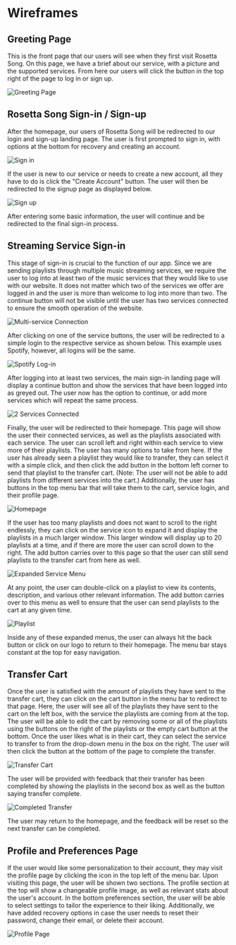 # Wireframes

## Greeting Page

This is the front page that our users will see when they first visit Rosetta Song. On this page, we have a brief about our service, with a picture and the supported services. From here our users will click the button in the top right of the page to log in or sign up.

![Greeting Page](https://github.com/ChicoState/ux-rosetta-song/blob/2ce255ea0ec3c28acbf362dfaea43217a2f1bd8c/wireframes/1.png)

## Rosetta Song Sign-in / Sign-up

After the homepage, our users of Rosetta Song will be redirected to our login and sign-up landing page. The user is first prompted to sign in, with options at the bottom for recovery and creating an account.

![Sign in](https://github.com/ChicoState/ux-rosetta-song/blob/7aa94df35fdcb1f7508a01106b74ceab4e786402/wireframes/2/2-1.png)

If the user is new to our service or needs to create a new account, all they have to do is click the "Create Account" button. The user will then be redirected to the signup page as displayed below.

![Sign up](https://github.com/ChicoState/ux-rosetta-song/blob/0e5d028a9b6314e2fe4269e6d4fceb873b8b59d9/wireframes/2/2-2.png)

 After entering some basic information, the user will continue and be redirected to the final sign-in process.

## Streaming Service Sign-in

This stage of sign-in is crucial to the function of our app. Since we are sending playlists through multiple music streaming services, we require the user to log into at least two of the music services that they would like to use with our website. It does not matter which two of the services we offer are logged in and the user is more than welcome to log into more than two. The continue button will not be visible until the user has two services connected to ensure the smooth operation of the website.

![Multi-service Connection](https://github.com/ChicoState/ux-rosetta-song/blob/9554719c31698d669d6fb1cbf3bc21988cfdec59/wireframes/3/3-1.png)

After clicking on one of the service buttons, the user will be redirected to a simple login to the respective service as shown below. This example uses Spotify, however, all logins will be the same.

![Spotify Log-in](https://github.com/ChicoState/ux-rosetta-song/blob/13e278dc04d2b92c8216abf02ad0fb2776c37720/wireframes/3/3-2.png)

After logging into at least two services, the main sign-in landing page will display a continue button and show the services that have been logged into as greyed out. The user now has the option to continue, or add more services which will repeat the same process.

![2 Services Connected](https://github.com/ChicoState/ux-rosetta-song/blob/13e278dc04d2b92c8216abf02ad0fb2776c37720/wireframes/3/3-3.png)

Finally, the user will be redirected to their homepage. This page will show the user their connected services, as well as the playlists associated with each service. The user can scroll left and right within each service to view more of their playlists.
The user has many options to take from here. If the user has already seen a playlist they would like to transfer, they can select it with a simple click, and then click the add button in the bottom left corner to send that playlist to the transfer cart. (Note: The user will not be able to add playlists from different services into the cart.) 
Additionally, the user has buttons in the top menu bar that will take them to the cart, service login, and their profile page.

![Homepage](https://github.com/ChicoState/ux-rosetta-song/blob/378f40b9095f6bd512524db862dc854c452b3a3d/wireframes/4/4-1.png)

If the user has too many playlists and does not want to scroll to the right endlessly, they can click on the service icon to expand it and display the playlists in a much larger window. This larger window will display up to 20 playlists at a time, and if there are more the user can scroll down to the right. The add button carries over to this page so that the user can still send playlists to the transfer cart from here as well. 

![Expanded Service Menu](https://github.com/ChicoState/ux-rosetta-song/blob/81b83f73b36fc6bb8e58f739d8636c6ba67bf529/wireframes/4/4-2.png)

At any point, the user can double-click on a playlist to view its contents, description, and various other relevant information. The add button carries over to this menu as well to ensure that the user can send playlists to the cart at any given time.

![Playlist](https://github.com/ChicoState/ux-rosetta-song/blob/81b83f73b36fc6bb8e58f739d8636c6ba67bf529/wireframes/4/4-3.png)

Inside any of these expanded menus, the user can always hit the back button or click on our logo to return to their homepage. The menu bar stays constant at the top for easy navigation.

## Transfer Cart

Once the user is satisfied with the amount of playlists they have sent to the transfer cart, they can click on the cart button in the menu bar to redirect to that page. Here, the user will see all of the playlists they have sent to the cart on the left box, with the service the playlists are coming from at the top. The user will be able to edit the cart by removing some or all of the playlists using the buttons on the right of the playlists or the empty cart button at the bottom. Once the user likes what is in their cart, they can select the service to transfer to from the drop-down menu in the box on the right. The user will then click the button at the bottom of the page to complete the transfer.

![Transfer Cart](https://github.com/ChicoState/ux-rosetta-song/blob/087d06afdef23a062b29e3953eb5e600a7b7fabe/wireframes/5/5-1.png)

The user will be provided with feedback that their transfer has been completed by showing the playlists in the second box as well as the button saying transfer complete.

![Completed Transfer](https://github.com/ChicoState/ux-rosetta-song/blob/087d06afdef23a062b29e3953eb5e600a7b7fabe/wireframes/5/5-2.png)

The user may return to the homepage, and the feedback will be reset so the next transfer can be completed.

## Profile and Preferences Page

If the user would like some personalization to their account, they may visit the profile page by clicking the icon in the top left of the menu bar. Upon visiting this page, the user will be shown two sections. The profile section at the top will show a changeable profile image, as well as relevant stats about the user's account. 
In the bottom preferences section, the user will be able to select settings to tailor the experience to their liking. Additionally, we have added recovery options in case the user needs to reset their password, change their email, or delete their account.

![Profile Page](https://github.com/ChicoState/ux-rosetta-song/blob/087d06afdef23a062b29e3953eb5e600a7b7fabe/wireframes/6.png)

